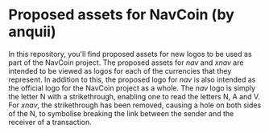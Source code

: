 # Proposed assets for NavCoin (by anquii) 
In this repository, you'll find proposed assets for new logos to be used as part of the NavCoin project. The proposed assets for *nav* and *xnav* are intended to be viewed as logos for each of the currencies that they represent. In addition to this, the proposed logo for *nav* is also intended as the official logo for the NavCoin project as a whole. The *nav* logo is simply the letter N with a strikethrough, enabling one to read the letters N, A and V. For *xnav*, the strikethrough has been removed, causing a hole on both sides of the N, to symbolise breaking the link between the sender and the receiver of a transaction.
